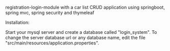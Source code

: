 
registration-login-module with a car list CRUD application using springboot, spring mvc, spring security and thymeleaf

Installation:

Start your mysql server and create a database called "login_system".
To change the server database url or any database name, edit the file "src/main/resources/application.properties".
